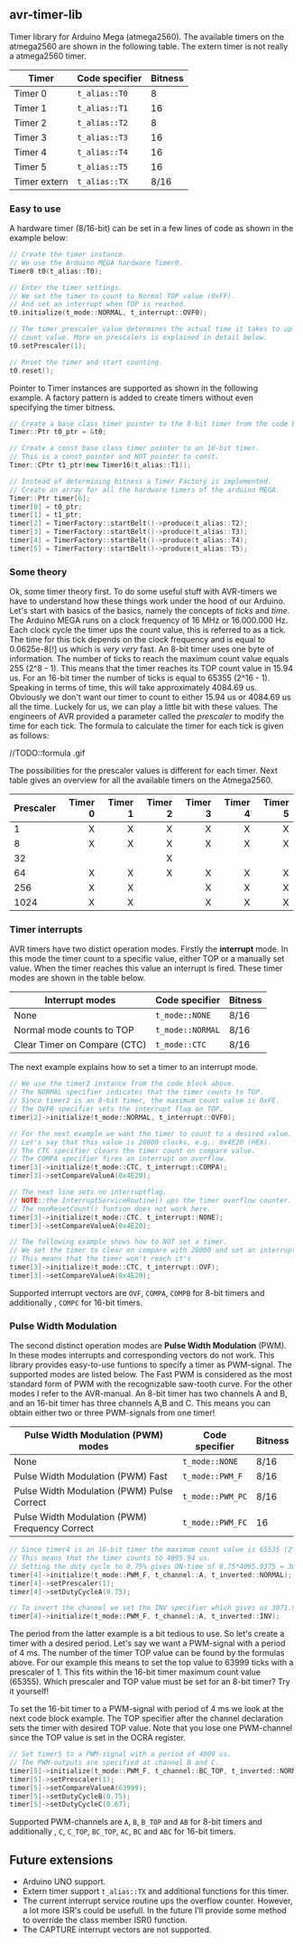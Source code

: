 ## avr-timer-lib

Timer library for Arduino Mega (atmega2560). The available timers on the atmega2560 are shown in the following table. The extern timer is not really a atmega2560 timer.

| Timer     		| Code specifier 		| Bitness	|
| ------------- | ----------------- | ------- |
| Timer 0    		| `t_alias::T0`			| 8				|
| Timer 1				| `t_alias::T1` 		| 16			|
| Timer 2				| `t_alias::T2` 		| 8				|
| Timer 3				| `t_alias::T3` 		| 16			|
| Timer 4				| `t_alias::T4` 		| 16			|
| Timer 5				| `t_alias::T5` 		| 16			|
| Timer extern	| `t_alias::TX` 		| 8/16		|

### Easy to use

A hardware timer (8/16-bit) can be set in a few lines of code as shown in the
example below:

```c++
// Create the timer instance.
// We use the Arduino MEGA hardware Timer0.
Timer8 t0(t_alias::T0);

// Enter the timer settings.
// We set the timer to count to Normal TOP value (0xFF).
// And set an interrupt when TOP is reached.
t0.initialize(t_mode::NORMAL, t_interrupt::OVF0);

// The timer prescaler value determines the actual time it takes to up the timer
// count value. More on prescalers is explained in detail below.
t0.setPrescaler(1);

// Reset the timer and start counting.
t0.reset();
```

Pointer to Timer instances are supported as shown in the following example. A factory pattern is added to create timers without even specifying the timer bitness.

```c++
// Create a base class timer pointer to the 8-bit timer from the code block above.
Timer::Ptr t0_ptr = &t0;

// Create a const base class timer pointer to an 16-bit timer.
// This is a const pointer and NOT pointer to const.
Timer::CPtr t1_ptr(new Timer16(t_alias::T1));

// Instead of determining bitness a Timer Factory is implemented.
// Create an array for all the hardware timers of the arduino MEGA.
Timer::Ptr timer[6];
timer[0] = t0_ptr;
timer[1] = t1_ptr;
timer[2] = TimerFactory::startBelt()->produce(t_alias::T2);
timer[3] = TimerFactory::startBelt()->produce(t_alias::T3);
timer[4] = TimerFactory::startBelt()->produce(t_alias::T4);
timer[5] = TimerFactory::startBelt()->produce(t_alias::T5);
```

### Some theory

Ok, some timer theory first. To do some useful stuff with AVR-timers we have to understand how these things work under the hood of our Arduino. Let's start with basics of the basics, namely the concepts of *ticks* and *time*. The Arduino MEGA runs on a clock frequency of 16 MHz or 16.000.000 Hz. Each clock cycle the timer ups the count value, this is referred to as a tick. The time for this tick depends on the clock frequency and is equal to 0.0625e-8[!] us which is *very very* fast. An 8-bit timer uses one byte of information. The number of ticks to reach the maximum count value equals  255 (2^8 - 1). This means that the timer reaches its TOP count value in 15.94 us. For an 16-bit timer the number of ticks is equal to 65355 (2^16 - 1). Speaking in terms of time, this will take approximately 4084.69 us. Obviously we don't want our timer to count to either 15.94 us or 4084.69 us all the time. Luckely for us, we can play a little bit with these values. The engineers of AVR provided a parameter called the *prescaler* to modify the time for each tick. The formula to calculate the timer for each tick is given as follows:

//TODO::formula .gif

The possibilities for the prescaler values is different for each timer. Next table gives an overview for all the available timers on the Atmega2560.

| Prescaler | Timer 0 | Timer 1 | Timer 2 | Timer 3 | Timer 4 | Timer 5 |
| --------- | -------:| -------:| -------:| -------:| -------:| -------:|
| 1    			| X				| X				| X				| X				| X				| X				|
| 8    			| X				| X				| X				| X				| X				| X				|
| 32				| 				| 				| X				| 				| 				| 				|
| 64				| X				| X				| X				| X				| X				| X				|
| 256				| X				| X				| 				| X				| X				| X				|
| 1024			| X				| X				| 				| X				| X				| X				|


### Timer interrupts

AVR timers have two distict operation modes. Firstly the **interrupt** mode. In this mode the timer count to a specific value, either TOP or a manually set value. When the timer reaches this value an interrupt is fired. These timer modes are shown in the table below.

| Interrupt modes        													| Code specifier 		| Bitness	|
| ----------------------------------------------- | ----------------- | ------- |
| None      																			| `t_mode::NONE`		| 8/16		|
| Normal mode counts to TOP 											| `t_mode::NORMAL` 	| 8/16		|
| Clear Timer on Compare (CTC) 										| `t_mode::CTC` 		| 8/16		|

The next example explains how to set a timer to an interrupt mode.

```c++
// We use the timer2 instance from the code block above.
// The NORMAL specifier indicates that the timer counts to TOP.
// Since timer2 is an 8-bit timer, the maximum count value is 0xFE.
// The OVF0 specifier sets the interrupt flag on TOP.
timer[2]->initialize(t_mode::NORMAL, t_interrupt::OVF0);

// For the next example we want the timer to count to a desired value.
// Let's say that this value is 20000 clocks, e.g.: 0x4E20 (HEX).
// The CTC specifier clears the timer count on compare value.
// The COMPA specifier fires an interrupt on overflow.
timer[3]->initialize(t_mode::CTC, t_interrupt::COMPA);
timer[3]->setCompareValueA(0x4E20);

// The next line sets no interruptflag.
// NOTE::the InterruptServiceRoutine() ups the timer overflow counter.
// The nonResetCount() funtion does not work here.
timer[3]->initialize(t_mode::CTC, t_interrupt::NONE);
timer[3]->setCompareValueA(0x4E20);

// The following example shows how to NOT set a timer.
// We set the timer to clear on compare with 20000 and set an interrupt on TOP.
// This means that the timer won't reach it's
timer[3]->initialize(t_mode::CTC, t_interrupt::OVF);
timer[3]->setCompareValueA(0x4E20);
```

Supported interrupt vectors are `OVF`, `COMPA`, `COMPB` for 8-bit timers and additionally , `COMPC` for 16-bit timers.

### Pulse Width Modulation

The second distinct operation modes are **Pulse Width Modulation** (PWM). In these modes interrupts and corresponding vectors do not work. This library provides easy-to-use funtions to specify a timer as PWM-signal. The supported modes are listed below. The Fast PWM is considered as the most standard form of PWM with the recognizable saw-tooth curve. For the other modes I refer to the AVR-manual. An 8-bit timer has two channels A and B, and an 16-bit timer has three channels A,B and C. This means you can obtain either two or three PWM-signals from one timer!

| Pulse Width Modulation (PWM) modes  						| Code specifier 		| Bitness	|
| ----------------------------------------------- | ----------------- | ------- |
| None      																			| `t_mode::NONE`		| 8/16		|
| Pulse Width Modulation (PWM) Fast  							| `t_mode::PWM_F` 	| 8/16		|
| Pulse Width Modulation (PWM) Pulse Correct 			| `t_mode::PWM_PC` 	| 8/16		|
| Pulse Width Modulation (PWM) Frequency Correct 	| `t_mode::PWM_FC` 	| 16			|

```c++
// Since timer4 is an 16-bit timer the maximum count value is 65535 (2^16 - 1).
// This means that the timer counts to 4095.94 us.
// Setting the duty cycle to 0.75% gives ON-time of 0.75*4095.9375 = 3071.95 us.
timer[4]->initialize(t_mode::PWM_F, t_channel::A, t_inverted::NORMAL);
timer[4]->setPrescaler(1);
timer[4]->setDutyCycleA(0.75);

// To invert the channel we set the INV specifier which gives us 3071.95 us OFF-time.
timer[4]->initialize(t_mode::PWM_F, t_channel::A, t_inverted::INV);
```

The period from the latter example is a bit tedious to use. So let's create a timer with a desired period. Let's say we want a PWM-signal with a period of 4 ms. The number of the timer TOP value can be found by the formulas above. For our example this means to set the top value to 63999 ticks with a prescaler of 1. This fits within the 16-bit timer maximum count value (65355). Which prescaler and TOP value must be set for an 8-bit timer? Try it yourself!

To set the 16-bit timer to a PWM-signal with period of 4 ms we look at the next code block example. The TOP specifier after the channel declaration sets the timer with desired TOP value. Note that you lose one PWM-channel since the TOP value is set in the OCRA register.

```c++
// Set timer5 to a PWM-signal with a period of 4000 us.
// The PWM-outputs are specified at channel B and C.
timer[5]->initialize(t_mode::PWM_F, t_channel::BC_TOP, t_inverted::NORMAL);
timer[5]->setPrescaler(1);
timer[5]->setCompareValueA(63999);
timer[5]->setDutyCycleB(0.75);
timer[5]->setDutyCycleC(0.67);
```

Supported PWM-channels are `A`, `B`, `B_TOP` and `AB` for 8-bit timers and additionally , `C`, `C_TOP`, `BC_TOP`, `AC`, `BC` and `ABC` for 16-bit timers.

## Future extensions

* Arduino UNO support.
* Extern timer support `t_alias::TX` and additional functions for this timer.
* The current interrupt service routine ups the overflow counter. However, a lot more ISR's could be usefull. In the future I'll provide some method to override the class member ISR() function.
* The CAPTURE interrupt vectors are not supported.
